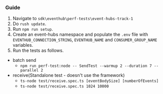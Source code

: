 ### Guide

1. Navigate to `sdk\eventhub\perf-tests\event-hubs-track-1`
2. Do `rush update`.
3. Run `npm run setup`.
4. Create an event-hubs namespace and populate the `.env` file with `EVENTHUB_CONNECTION_STRING`, `EVENTHUB_NAME` and `CONSUMER_GROUP_NAME` variables.
5.  Run the tests as follows.
   - batch send
     - `npm run perf-test:node -- SendTest --warmup 2 --duration 7 --parallel 2`
   - receive(Standalone test - doesn't use the framework)
     - `ts-node test/receive.spec.ts [eventBodySize] [numberOfEvents]`
     - `ts-node test/receive.spec.ts 1024 10000`

